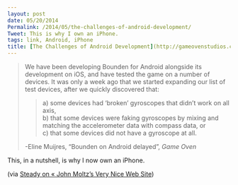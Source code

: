```yaml
---
layout: post
date: 05/20/2014
Permalink: /2014/05/the-challenges-of-android-development/
Tweet: This is why I own an iPhone.
tags: link, Android, iPhone
title: [The Challenges of Android Development](http://gameovenstudios.com/bounden-on-android-delayed/)
---
```


<blockquote>
  <p>We have been developing Bounden for Android alongside its development on iOS, and have tested the game on a number of devices. It was only a week ago that we started expanding our list of test devices, after we quickly discovered that:</p>
  
  <blockquote>
    <p>a) some devices had ‘broken’ gyroscopes that didn’t work on all axis,<br/>
    b) that some devices were faking gyroscopes by mixing and matching the accelerometer data with compass data, or<br/>
    c) that some devices did not have a gyroscope at all.</p>
  </blockquote>
  
  <p>-Eline Muijres, &#8220;Bounden on Android delayed&#8221;, <em>Game Oven</em></p>
</blockquote>

<p>This, in a nutshell, is why I now own an iPhone.</p>

<p>(via <a href="http://verynicewebsite.net/2014/05/steady-on/">Steady on «&#160;John Moltz&#8217;s Very Nice Web Site</a>)</p>